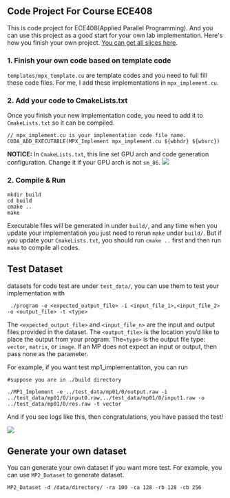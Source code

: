 ## Code Project For Course ECE408
This is code project for ECE408(Applied Parallel Programming). And you can use this project as a good start for your own lab implementation. Here's how you finish your own project. [You can get all slices here](http://ece408.hwu-server2.crhc.illinois.edu/_layouts/15/start.aspx#/SitePages/Home.aspx).

### 1. Finish your own code based on template code
`templates/mpx_template.cu` are template codes and you need to full fill these code files. For me, I add these implementations in `mpx_implement.cu`.

### 2. Add your code to CmakeLists.txt
Once you finish your new implementation code, you need to add it to `CmakeLists.txt` so it can be compiled.
    
    // mpx_implement.cu is your implementation code file name.
    CUDA_ADD_EXECUTABLE(MPX_Implement mpx_implement.cu ${wbhdr} ${wbsrc})

**NOTICE:** In `CmakeLists.txt`, this line set GPU arch and code generation configuration. Change it if your GPU arch is not `sm_86`.
![](imgs/archs.png)


### 2. Compile & Run
    mkdir build
    cd build
    cmake ..
    make 

Executable files will be generated in under `build/`, and any time when you update your implementation you just need to rerun `make` under `build/`. But if you update your `CmakeLists.txt`, you should run `cmake ..` first and then run `make` to compile all codes.

## Test Dataset
datasets for code test are under `test_data/`, you can use them to test your implementation with
     
     ./program -e <expected_output_file> -i <input_file_1>,<input_file_2> -o <output_file> -t <type>

The `<expected_output_file>` and `<input_file_n>` are the input and output files provided in the dataset. The `<output_file>` is the location you’d like to place the output from your program. The`<type>` is the output file type: `vector`, `matrix`, or `image`. If an MP does not expect an input or output, then pass none as the parameter.

For example, if you want test mp1_implementatiton, you can run
    
    #suppose you are in ./build directory

    ./MP1_Implement -e ../test_data/mp01/0/output.raw -i ../test_data/mp01/0/input0.raw,../test_data/mp01/0/input1.raw -o ../test_data/mp01/0/res.raw -t vector 
And if you see logs like this, then congratulations, you have passed the test!

![](imgs/correct_res.png)


## Generate your own dataset
You can generate your own dataset if you want more test. For example, you can use `MP2_Dataset` to generate dataset.

    MP2_Dataset -d /data/directory/ -ra 100 -ca 128 -rb 128 -cb 256



